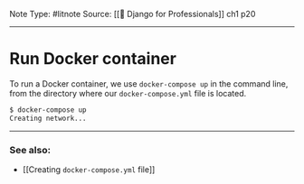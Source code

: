 Note Type: #litnote
Source: [[📖 Django for Professionals]] ch1 p20

---
# Run Docker container
To run a Docker container, we use `docker-compose up` in the command line, from the directory where our `docker-compose.yml` file is located.
```bash
$ docker-compose up
Creating network...
```

---
### See also:
- [[Creating `docker-compose.yml` file]]
